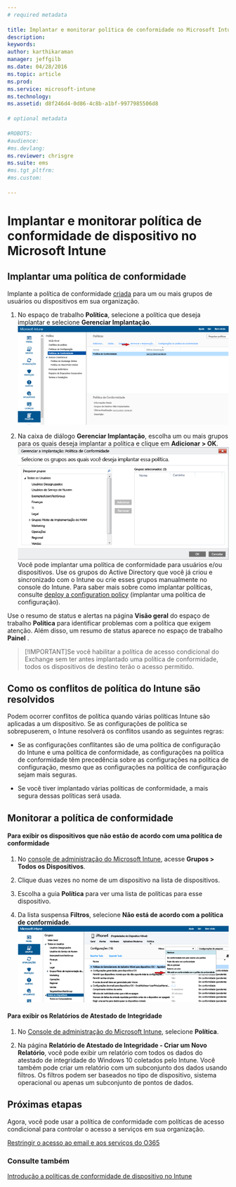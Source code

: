 ```yaml
---
# required metadata

title: Implantar e monitorar política de conformidade no Microsoft Intune | Microsoft Intune
description:
keywords:
author: karthikaraman
manager: jeffgilb
ms.date: 04/28/2016
ms.topic: article
ms.prod:
ms.service: microsoft-intune
ms.technology:
ms.assetid: d8f246d4-0d86-4c8b-a1bf-9977985506d8

# optional metadata

#ROBOTS:
#audience:
#ms.devlang:
ms.reviewer: chrisgre
ms.suite: ems
#ms.tgt_pltfrm:
#ms.custom:

---
```


# Implantar e monitorar política de conformidade de dispositivo no Microsoft Intune
## Implantar uma política de conformidade
Implante a política de conformidade [criada](create-a-device-compliance-policy-in-microsoft-intune.md) para um ou mais grupos de usuários ou dispositivos em sua organização.

1.  No espaço de trabalho **Política**, selecione a política que deseja implantar e selecione **Gerenciar Implantação**.
![Captura de tela da página de política de conformidade, mostrando a opção de menu Gerenciar Implantação na parte superior](./media/intune-sa-3c-deploy-compliance-policy2.png)

2.  Na caixa de diálogo **Gerenciar Implantação**, escolha um ou mais grupos para os quais deseja implantar a política e clique em **Adicionar > OK**.
![Captura de tela da caixa de diálogo Gerenciar implantação](./media/intune-sa-3d-deploy-compliance-policy3-Manage.png) Você pode implantar uma política de conformidade para usuários e/ou dispositivos. Use os grupos do Active Directory que você já criou e sincronizado com o Intune ou crie esses grupos manualmente no console do Intune. Para saber mais sobre como implantar políticas, consulte [deploy a configuration policy](manage-settings-and-features-on-your-devices-with-microsoft-intune-policies.md) (implantar uma política de configuração).

Use o resumo de status e alertas na página **Visão geral** do espaço de trabalho **Política** para identificar problemas com a política que exigem atenção. Além disso, um resumo de status aparece no espaço de trabalho **Painel** .

> [!IMPORTANT]Se você habilitar a política de acesso condicional do Exchange sem ter antes implantado uma política de conformidade, todos os dispositivos de destino terão o acesso permitido.

## Como os conflitos de política do Intune são resolvidos
Podem ocorrer conflitos de política quando várias políticas Intune são aplicadas a um dispositivo. Se as configurações de política se sobrepuserem, o Intune resolverá os conflitos usando as seguintes regras:

-   Se as configurações conflitantes são de uma política de configuração do Intune e uma política de conformidade, as configurações na política de conformidade têm precedência sobre as configurações na política de configuração, mesmo que as configurações na política de configuração sejam mais seguras.

-   Se você tiver implantado várias políticas de conformidade, a mais segura dessas políticas será usada.

## Monitorar a política de conformidade

#### Para exibir os dispositivos que não estão de acordo com uma política de conformidade

1.  No [console de administração do Microsoft Intune](https://manage.microsoft.com), acesse **Grupos > Todos os Dispositivos**.

2.  Clique duas vezes no nome de um dispositivo na lista de dispositivos.

3.  Escolha a guia **Política** para ver uma lista de políticas para esse dispositivo.

4.  Da lista suspensa **Filtros**, selecione **Não está de acordo com a política de conformidade**.
![Captura de tela mostrando a lista de opções na lista de filtros](./media/intune-sa-3e-view-device-noncompliance.png)

#### Para exibir os Relatórios de Atestado de Integridade

1.  No [Console de administração do Microsoft Intune](https://manage.microsoft.com), selecione **Política**.

2.  Na página **Relatório de Atestado de Integridade - Criar um Novo Relatório**, você pode exibir um relatório com todos os dados do atestado de integridade do Windows 10 coletados pelo Intune. Você também pode criar um relatório com um subconjunto dos dados usando filtros. Os filtros podem ser baseados no tipo de dispositivo, sistema operacional ou apenas um subconjunto de pontos de dados.


## Próximas etapas
Agora, você pode usar a política de conformidade com políticas de acesso condicional para controlar o acesso a serviços em sua organização.

[Restringir o acesso ao email e aos serviços do O365](restrict-access-to-email-and-o365-services-with-microsoft-intune.md)


### Consulte também
[Introdução a políticas de conformidade de dispositivo no Intune](introduction-to-device-compliance-policies-in-microsoft-intune.md)


<!--HONumber=Jun16_HO2-->


